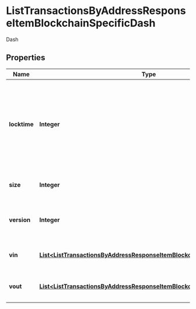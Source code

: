 

# ListTransactionsByAddressResponseItemBlockchainSpecificDash

Dash

## Properties

Name | Type | Description | Notes
------------ | ------------- | ------------- | -------------
**locktime** | **Integer** | Represents the locktime on the transaction on the specific blockchain, i.e. the blockheight at which the transaction is valid. | 
**size** | **Integer** | Represents the total size of this transaction. | 
**version** | **Integer** | Represents the transaction&#39;s version number. | 
**vin** | [**List&lt;ListTransactionsByAddressResponseItemBlockchainSpecificDashVin&gt;**](ListTransactionsByAddressResponseItemBlockchainSpecificDashVin.md) | Represents the transaction inputs. | 
**vout** | [**List&lt;ListTransactionsByAddressResponseItemBlockchainSpecificDashVout&gt;**](ListTransactionsByAddressResponseItemBlockchainSpecificDashVout.md) | Represents the transaction outputs. | 



